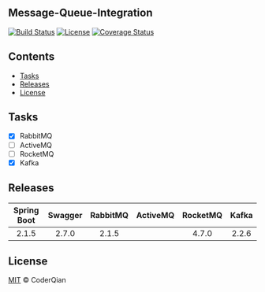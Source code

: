 ## Message-Queue-Integration

[![Build Status](https://travis-ci.org/coderqianlq/message-queue-integration.svg?branch=master)](https://travis-ci.org/github/coderqianlq/message-queue-integration)
[![License](https://img.shields.io/badge/license-MIT-blue.svg)](LICENSE)
[![Coverage Status](https://coveralls.io/repos/github/coderqianlq/message-queue-integration/badge.svg)](https://coveralls.io/github/coderqianlq/message-queue-integration)

## Contents

* [Tasks](#tasks)
* [Releases](#releases)
* [License](#license)

## Tasks

- [x] RabbitMQ
- [ ] ActiveMQ
- [ ] RocketMQ
- [x] Kafka

## Releases

| Spring Boot | Swagger | RabbitMQ | ActiveMQ | RocketMQ | Kafka |
| :---------: | :-----: | :------: | :------: | :------: | :---: |
|    2.1.5    |  2.7.0  |  2.1.5   |          |   4.7.0  | 2.2.6 |

## License

[MIT](LICENSE) © CoderQian